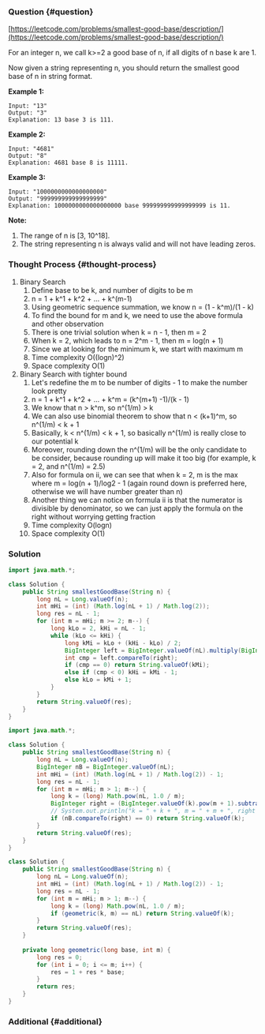 ### Question {#question}

[https://leetcode.com/problems/smallest-good-base/description/](https://leetcode.com/problems/smallest-good-base/description/)

For an integer n, we call k&gt;=2 a good base of n, if all digits of n base k are 1.

Now given a string representing n, you should return the smallest good base of n in string format.

**Example 1:**

```
Input: "13"
Output: "3"
Explanation: 13 base 3 is 111.
```

**Example 2:**

```
Input: "4681"
Output: "8"
Explanation: 4681 base 8 is 11111.
```

**Example 3:**

```
Input: "1000000000000000000"
Output: "999999999999999999"
Explanation: 1000000000000000000 base 999999999999999999 is 11.
```

**Note:**

1. The range of n is \[3, 10^18\].
2. The string representing n is always valid and will not have leading zeros.

### Thought Process {#thought-process}

1. Binary Search
   1. Define base to be k, and number of digits to be m
   2. n = 1 + k^1 + k^2 + ... + k^\(m-1\)
   3. Using geometric sequence summation, we know n = \(1 - k^m\)/\(1 - k\)
   4. To find the bound for m and k, we need to use the above formula and other observation
   5. There is one trivial solution when k = n - 1, then m = 2
   6. When k = 2, which leads to n = 2^m - 1, then m = log\(n + 1\)
   7. Since we at looking for the minimum k, we start with maximum m
   8. Time complexity O\(\(logn\)^2\)
   9. Space complexity O\(1\)
2. Binary Search with tighter bound
   1. Let's redefine the m to be number of digits - 1 to make the number look pretty
   2. n = 1 + k^1 + k^2 + ... + k^m = \(k^\(m+1\) -1\)/\(k - 1\)
   3. We know that n &gt; k^m, so n^\(1/m\) &gt; k
   4. We can also use binomial theorem to show that n &lt; \(k+1\)^m, so n^\(1/m\) &lt; k + 1
   5. Basically, k &lt; n^\(1/m\) &lt; k + 1, so basically n^\(1/m\) is really close to our potential k
   6. Moreover, rounding down the n^\(1/m\) will be the only candidate to be consider, because rounding up will make it too big \(for example, k = 2, and n^\(1/m\) = 2.5\)
   7. Also for formula on ii, we can see that when k = 2, m is the max where m = log\(n + 1\)/log2 - 1 \(again round down is preferred here, otherwise we will have number greater than n\)
   8. Another thing we can notice on formula ii is that the numerator is divisible by denominator, so we can just apply the formula on the right without worrying getting fraction
   9. Time complexity O\(logn\)
   10. Space complexity O\(1\)

### Solution

```java
import java.math.*;

class Solution {
    public String smallestGoodBase(String n) {
        long nL = Long.valueOf(n);
        int mHi = (int) (Math.log(nL + 1) / Math.log(2));
        long res = nL - 1;
        for (int m = mHi; m >= 2; m--) {
            long kLo = 2, kHi = nL - 1;
            while (kLo <= kHi) {
                long kMi = kLo + (kHi - kLo) / 2;
                BigInteger left = BigInteger.valueOf(nL).multiply(BigInteger.valueOf(kMi - 1)), right = BigInteger.valueOf(kMi).pow(m).subtract(BigInteger.valueOf(1));
                int cmp = left.compareTo(right);
                if (cmp == 0) return String.valueOf(kMi);
                else if (cmp < 0) kHi = kMi - 1;
                else kLo = kMi + 1;
            }
        }
        return String.valueOf(res);
    }
}
```

```java
import java.math.*;

class Solution {
    public String smallestGoodBase(String n) {
        long nL = Long.valueOf(n);
        BigInteger nB = BigInteger.valueOf(nL);
        int mHi = (int) (Math.log(nL + 1) / Math.log(2)) - 1;
        long res = nL - 1;
        for (int m = mHi; m > 1; m--) {
            long k = (long) Math.pow(nL, 1.0 / m);
            BigInteger right = (BigInteger.valueOf(k).pow(m + 1).subtract(BigInteger.ONE)).divide(BigInteger.valueOf(k).subtract(BigInteger.ONE));
            // System.out.println("k = " + k + ", m = " + m + ", right = " + right);
            if (nB.compareTo(right) == 0) return String.valueOf(k);
        }
        return String.valueOf(res);
    }
}
```

```java
class Solution {
    public String smallestGoodBase(String n) {
        long nL = Long.valueOf(n);
        int mHi = (int) (Math.log(nL + 1) / Math.log(2)) - 1;
        long res = nL - 1;
        for (int m = mHi; m > 1; m--) {
            long k = (long) Math.pow(nL, 1.0 / m);
            if (geometric(k, m) == nL) return String.valueOf(k); 
        }
        return String.valueOf(res);
    }
    
    private long geometric(long base, int m) {
        long res = 0;
        for (int i = 0; i <= m; i++) {
            res = 1 + res * base;
        }
        return res;
    }
}
```

### Additional {#additional}



